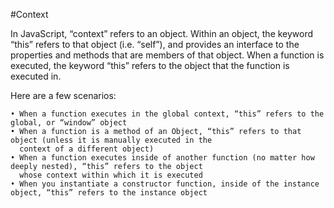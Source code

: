 #Context

In JavaScript, “context” refers to an object. Within an object, the keyword “this” refers to that object (i.e. “self”), and provides an interface to the properties and methods that are members of that object. When a function is executed, the keyword “this” refers to the object that the function is executed in.

Here are a few scenarios:

    • When a function executes in the global context, “this” refers to the global, or “window” object
    • When a function is a method of an Object, “this” refers to that object (unless it is manually executed in the 
      context of a different object)
    • When a function executes inside of another function (no matter how deeply nested), “this” refers to the object
      whose context within which it is executed
    • When you instantiate a constructor function, inside of the instance object, “this” refers to the instance object